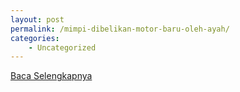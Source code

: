```yaml
---
layout: post
permalink: /mimpi-dibelikan-motor-baru-oleh-ayah/
categories:
    - Uncategorized
---
```


[Baca Selengkapnya](/05)
